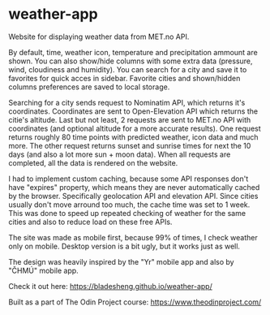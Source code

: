 # weather-app

Website for displaying weather data from MET.no API.

By default, time, weather icon, temperature and precipitation ammount are shown. You can also show/hide columns with some extra data (pressure, wind, cloudiness and humidity).
You can search for a city and save it to favorites for quick acces in sidebar.
Favorite cities and shown/hidden columns preferences are saved to local storage.

Searching for a city sends request to Nominatim API, which returns it's coordinates.
Coordinates are sent to Open-Elevation API which returns the citie's altitude.
Last but not least, 2 requests are sent to MET.no API with coordinates (and optional altitude for a more accurate results). One request returns roughly 80 time points with predicted weather, icon data and much more. The other request returns sunset and sunrise times for next the 10 days (and also a lot more sun + moon data).
When all requests are completed, all the data is rendered on the website.

I had to implement custom caching, because some API responses don't have "expires" property, which means they are never automatically cached by the browser. Specifically geolocation API and elevation API. Since cities usually don't move arround too much, the cache time was set to 1 week. This was done to speed up repeated checking of weather for the same cities and also to reduce load on these free APIs.

The site was made as mobile first, because 99% of times, I check weather only on mobile. Desktop version is a bit ugly, but it works just as well.

The design was heavily inspired by the "Yr" mobile app and also by "ČHMÚ" mobile app.

Check it out here: https://bladesheng.github.io/weather-app/

Built as a part of The Odin Project course: https://www.theodinproject.com/
